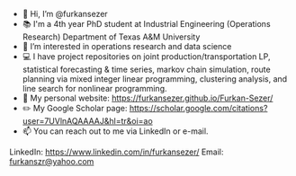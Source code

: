 - 👋 Hi, I’m @furkansezer
- :books: I'm a 4th year PhD student at Industrial Engineering (Operations Research) Department of Texas A&M University
- 👀 I’m interested in operations research and data science
- :computer: I have project repositories on joint production/transportation LP, statistical forecasting & time series, markov chain simulation, route planning via mixed integer linear programming, clustering analysis, and line search for nonlinear programming. 
- :page_facing_up: My personal website: https://furkansezer.github.io/Furkan-Sezer/
- :pencil2: My Google Scholar page: https://scholar.google.com/citations?user=7UVlnAQAAAAJ&hl=tr&oi=ao 
- 📫 You can reach out to me via LinkedIn or e-mail.

LinkedIn: https://www.linkedin.com/in/furkansezer/
Email: furkanszr@yahoo.com


<!---
furkansezer/furkansezer is a ✨ special ✨ repository because its `README.md` (this file) appears on your GitHub profile.
You can click the Preview link to take a look at your changes.
--->
